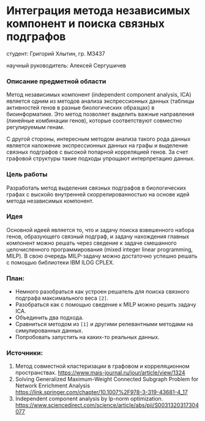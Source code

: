 # Интеграция метода независимых компонент и поиска связных подграфов

студент: Григорий Хлытин, гр. М3437

научный руководитель: Алексей Сергушичев

### Описание предметной области

Метод независимых компонент (independent component analysis, ICA) является одним из методов анализа экспрессионных
данных (таблицы активностей генов в разные биологических образцах) в биоинформатике. Это метод позволяет выделить важные
направления (линейные комбинации генов), которые соответствуют совместно регулируемым генам.

С другой стороны, интересным методом анализа такого рода данных является наложение экспрессионных данных на графы и
выделение связных подграфов с высокой попарной корреляцией генов. За счет графовой структуры такие подходы упрощают
интерпретацию данных.

### Цель работы

Разработать метод выделения связных подграфов в биологических графах с выскойо внутренней скоррелированностью на основе
идей метода независимых компонент.

### Идея

Основной идеей является то, что и задачу поиска взвешенного набора генов, образующего связный подграф, и задачу
нахождения главных компонент можно решать через сведение к задаче смешанного целочисленного программирования (mixed
integer linear programming, MILP). В свою очередь MILP-задачу можно достаточно успешно решать с помощью библиотеки IBM
ILOG CPLEX.

### План:

+ Немного разобраться как устроен решатель для поиска связного подграфа максимального веса `[2]`.
+ Разобраться как с помощью сведение к MILP можно решить задачу ICA.
+ Объединить два подхода.
+ Сравниться методом из `[1]` и другими релевантными методами на симулированных данных.
+ Попробовать запустить на каких-то реальных данных.

### Источники:

1. Метод совместной кластеризации в графовом и корреляционном
   пространствах. https://www.mais-journal.ru/jour/article/view/1324
2. Solving Generalized Maximum-Weight Connected Subgraph Problem for Network Enrichment
   Analysis https://link.springer.com/chapter/10.1007%2F978-3-319-43681-4_17
3. Independent component analysis by lp-norm
   optimization. https://www.sciencedirect.com/science/article/abs/pii/S0031320317304077 
